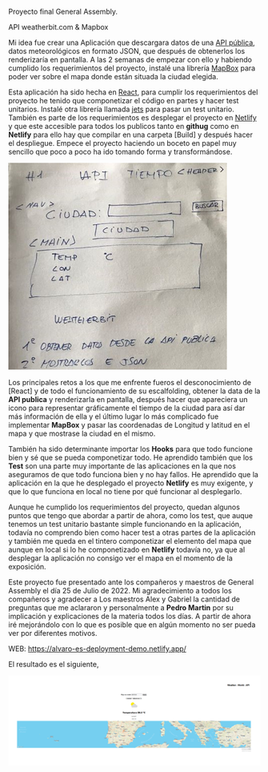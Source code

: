 Proyecto final General Assembly.

API weatherbit.com & Mapbox

Mi idea fue crear una Aplicación que descargara datos de una [API pública](https://www.weatherbit.io/),
datos meteorológicos en formato JSON, que después de obtenerlos los renderizaría en pantalla.
A las 2 semanas de empezar con ello y habiendo cumplido los requerimientos del proyecto, instalé una librería [MapBox](https://www.mapbox.com/) para poder ver sobre el mapa donde están situada la ciudad elegida.

Esta aplicación ha sido hecha en [React](https://es.reactjs.org/), para cumplir los requerimientos del proyecto he tenido que componetizar el código en partes y hacer test unitarios. Instalé otra librería llamada [jets](https://jestjs.io/es-ES/) para pasar un test unitario.
También es parte de los requerimientos es desplegar el proyecto en [Netlify](https://www.netlify.com/) y que este accesible para todos los publicos tanto en **githug** como en **Netlify**
para ello hay que compilar en una carpeta [Build] y después hacer el despliegue.
Empece el proyecto haciendo un boceto en papel muy sencillo que poco a poco ha ido tomando forma y transformándose.

![Page Scaffolding](/info/assets/boceto.jpg 'Page scaffolding')


Los principales retos a los que me enfrente fueros el desconocimiento de [React] y de todo el funcionamiento de su escalfolding, obtener la data de la **API publica** y renderizarla en pantalla, después hacer que apareciera un icono 
para representar gráficamente el tiempo de la ciudad para así dar más información de ella y el último lugar lo más complicado fue implementar **MapBox** y pasar las coordenadas de Longitud y latitud en el mapa y que mostrase la ciudad en el mismo.

También ha sido determinante importar los **Hooks** para que todo funcione bien y sé que se pueda componetizar todo.
He aprendido también que los **Test** son una parte muy importante de las aplicaciones en la que nos aseguramos de que todo funciona bien y no hay fallos.
He aprendido que la aplicación en la que he desplegado el proyecto **Netlify** es muy exigente, y que lo que funciona en local no tiene por qué funcionar al desplegarlo.

Aunque he cumplido los requerimientos del proyecto, quedan algunos puntos que tengo que abordar a partir de ahora, como los test, que auque tenemos un test unitario bastante simple funcionando en la aplicación, todavía no comprendo bien como hacer test a otras partes de la aplicación y también me queda en el tintero componetizar el elemento del mapa que aunque en local si lo he componetizado en **Netlify** todavía no, ya que al desplegar la aplicación no consigo ver el mapa en el momento de la exposición.

Este proyecto fue presentado ante los compañeros y maestros de General Assembly el día 25 de Julio de 2022.
Mi agradecimiento a todos los compañeros y agradecer a Los maestros Alex y Gabriel la cantidad de preguntas que me aclararon y personalmente a **Pedro Martin** por su implicación y explicaciones de la materia todos los días.
A partir de ahora iré mejorándolo con lo que es posible que en algún momento no ser pueda ver por diferentes motivos.

WEB: https://alvaro-es-deployment-demo.netlify.app/


El resultado es el siguiente,

![Page Scaffolding](/info/assets/Readme_foto1.PNG 'Page scaffolding')




